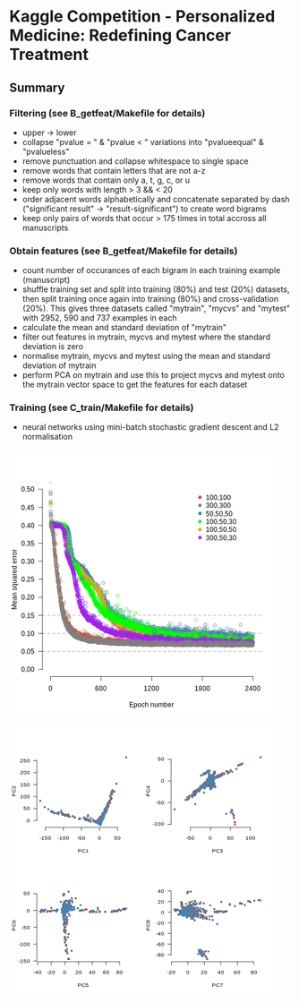 # Kaggle Competition - Personalized Medicine: Redefining Cancer Treatment

## Summary

### Filtering (see B_getfeat/Makefile for details)

- upper -> lower
- collapse "pvalue = " & "pvalue < " variations into "pvalueequal" & "pvalueless"
- remove punctuation and collapse whitespace to single space
- remove words that contain letters that are not a-z
- remove words that contain only a, t, g, c, or u
- keep only words with length > 3 && < 20
- order adjacent words alphabetically and concatenate separated by dash
  ("significant result" -> "result-significant") to create word bigrams
- keep only pairs of words that occur > 175 times in total accross all manuscripts

### Obtain features (see B_getfeat/Makefile for details)

- count number of occurances of each bigram in each training example (manuscript)
- shuffle training set and split into training (80%) and test (20%) datasets,
  then split training once again into training (80%) and cross-validation (20%).
  This gives three datasets called "mytrain", "mycvs" and "mytest" with 2952, 590
  and 737 examples in each
- calculate the mean and standard deviation of "mytrain"
- filter out features in mytrain, mycvs and mytest where the standard deviation
  is zero
- normalise mytrain, mycvs and mytest using the mean and standard deviation of
  mytrain
- perform PCA on mytrain and use this to project mycvs and mytest onto the mytrain
  vector space to get the features for each dataset

### Training (see C_train/Makefile for details)

- neural networks using mini-batch stochastic gradient descent and L2 normalisation


![](archerr.png)

![](pca_check.png)



